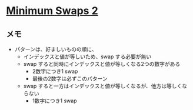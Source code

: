 # [Minimum Swaps 2](https://www.hackerrank.com/challenges/minimum-swaps-2/problem?h_l=interview&playlist_slugs%5B%5D=interview-preparation-kit&playlist_slugs%5B%5D=arrays)

## メモ

- パターンは、好ましいものの順に、
  - インデックスと値が等しいため、swap する必要が無い
  - swap すると同時にインデックスと値が等しくなる2つの数字がある
    - 2数字につき1 swap
    - 最後の2数字は必ずこのパターン
  - swap すると一方はインデックスと値が等しくなるが、他方は等しくならない
    - 1数字につき1 swap
  